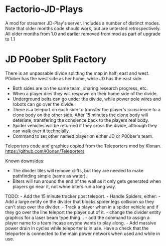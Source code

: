 # Factorio-JD-Plays


A mod for streamer JD-Play's server. Includes a number of distinct modes.
Note that older months code should work, but are untested retrospectively.
All older months from 1.0 and earlier removed from mod as part of upgrade to 1.1

JD P0ober Split Factory
==============

There is an unpassable divide splitting the map in half; east and west. P0ober has the west side as her home, while JD has the east side.
- Both sides are on the same team, sharing research progress, etc.
- When a player dies they will respawn on their home side of the divide.
- Underground belts can go under the divide, while power pole wires and robots can go over the divide.
- There is a teleport on each side to transfer the player's conscience to a clone body on the other side. After 15 minutes the clone body will deteriate, transfering the consience back to the players real body.
- Spider vehicles will be returned if they cross the divide, although they can walk over it techncially.
- Command to set other named player on either JD or P00ber's team.

Teleporters code and graphics copied from the Teleporters mod by Klonan. https://github.com/Klonan/Teleporters

Known downsides:
- The divider tiles will remove cliffs, but they are needed to make pathfinding simple (same as water).
- Biters will run around the end of the wall as it only gets generated when players go near it, not whne biters run a long way.



TODO:
    - Add the 15 minute tracker post teleport.
    - Handle Spiders, either:
        - Add a large entity on the divider that blocks spider legs collision so they can't step over the divider.
        - Track a player when in a spider vehicle and if they go over the line teleport the player out of it.
    - change the divider entity graphics for a laser beam type thing...
    - add the command to assign a player name to a team incase anyone wants to play along.
    - Add massive power drain in cycles while teleporter is in use. Have a check that the teleporter is connected to the main power network when used and while in use.